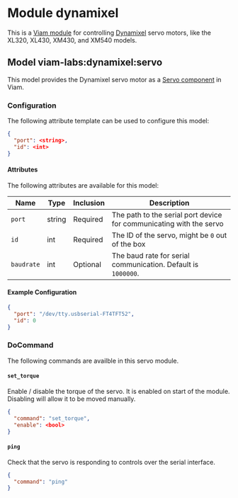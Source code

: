 # Module dynamixel 

This is a [Viam module](https://docs.viam.com/how-tos/create-module/) for controlling [Dynamixel](https://www.robotis.us/) servo motors, like the XL320, XL430, XM430, and XM540 models.

## Model viam-labs:dynamixel:servo

This model provides the Dynamixel servo motor as a [Servo component](https://docs.viam.com/dev/reference/apis/components/servo/) in Viam.

### Configuration
The following attribute template can be used to configure this model:

```json
{
  "port": <string>,
  "id": <int>
}
```

#### Attributes

The following attributes are available for this model:

| Name          | Type   | Inclusion | Description                |
|---------------|--------|-----------|----------------------------|
| `port` | string  | Required  | The path to the serial port device for communicating with the servo |
| `id` | int | Required  | The ID of the servo, might be `0` out of the box |
| `baudrate` | int | Optional  | The baud rate for serial communication. Default is `1000000`. |

#### Example Configuration

```json
{
  "port": "/dev/tty.usbserial-FT4TFT52",
  "id": 0
}
```

### DoCommand

The following commands are availble in this servo module.

#### `set_torque`

Enable / disable the torque of the servo. It is enabled on start of the module. Disabling will allow it to be moved manually.

```json
{
  "command": "set_torque",
  "enable": <bool>
}
```

#### `ping`

Check that the servo is responding to controls over the serial interface.

```json
{
  "command": "ping"
}
```
